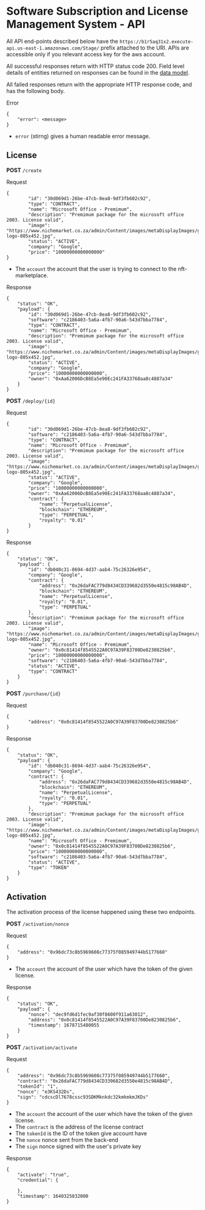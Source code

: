 # Software Subscription and License Management System - API

All API end-points described below have the `https://b1r5aq31x2.execute-api.us-east-1.amazonaws.com/Stage/` prefix attached to the URI. APIs are accessible only if you relevant access key for the aws account.

All successful responses return with HTTP status code 200. Field level details of entities returned on responses can be found in the [data model](model.md).

All failed responses return with the appropriate HTTP response code, and has the following body.

Error

```
{
    "error": <message>
}
```

- `error` (stirng) gives a human readable error message.

## License

**POST** `/create`

Request

```
{
        "id": "30d069d1-26be-47cb-8ea8-9df3fb602c92",
        "type": "CONTRACT",
        "name": "Microsoft Office - Premimum",
        "description": "Premimum package for the microsoft office 2003. License valid",
        "image": "https://www.nichemarket.co.za/admin/Content/images/metaDisplayImages/google-logo-805x452.jpg",
        "status": "ACTIVE",
        "company": "Google",
        "price": "10000000000000000"
}
```

- The `account` the account that the user is trying to connect to the nft-marketplace.

Response

```
{
    "status": "OK",
    "payload": {
        "id": "30d069d1-26be-47cb-8ea8-9df3fb602c92",
        "software": "c2186403-5a6a-4fb7-90a6-543d7bba7784",
        "type": "CONTRACT",
        "name": "Microsoft Office - Premimum",
        "description": "Premimum package for the microsoft office 2003. License valid",
        "image": "https://www.nichemarket.co.za/admin/Content/images/metaDisplayImages/google-logo-805x452.jpg",
        "status": "ACTIVE",
        "company": "Google",
        "price": "10000000000000000",
        "owner": "0xAa62006DcB8Ea5e90Ec241FA33768aa8c4887a34"
    }
}
```

**POST** `/deploy/{id}`

Request

```
{
        "id": "30d069d1-26be-47cb-8ea8-9df3fb602c92",
        "software": "c2186403-5a6a-4fb7-90a6-543d7bba7784",
        "type": "CONTRACT",
        "name": "Microsoft Office - Premimum",
        "description": "Premimum package for the microsoft office 2003. License valid",
        "image": "https://www.nichemarket.co.za/admin/Content/images/metaDisplayImages/google-logo-805x452.jpg",
        "status": "ACTIVE",
        "company": "Google",
        "price": "10000000000000000",
        "owner": "0xAa62006DcB8Ea5e90Ec241FA33768aa8c4887a34",
        "contract": {
            "name": "PerpetualLicense",
            "blockchain": "ETHEREUM",
            "type": "PERPETUAL",
            "royalty": "0.01"
        }
}
```

Response

```
{
    "status": "OK",
    "payload": {
        "id": "db040c31-8694-4d37-aab4-75c26326e954",
        "company": "Google",
        "contract": {
            "address": "0x26daFAC779d8434CD339682d3550e4815c98AB4D",
            "blockchain": "ETHEREUM",
            "name": "PerpetualLicense",
            "royalty": "0.01",
            "type": "PERPETUAL"
        },
        "description": "Premimum package for the microsoft office 2003. License valid",
        "image": "https://www.nichemarket.co.za/admin/Content/images/metaDisplayImages/google-logo-805x452.jpg",
        "name": "Microsoft Office - Premimum",
        "owner": "0x0c81414f8545522A0C97A39F83700De8230825b6",
        "price": "10000000000000000",
        "software": "c2186403-5a6a-4fb7-90a6-543d7bba7784",
        "status": "ACTIVE",
        "type": "CONTRACT"
    }
}
```

**POST** `/purchase/{id}`

Request

```
{
        "address": "0x0c81414f8545522A0C97A39F83700De8230825b6"
}
```

Response

```
{
    "status": "OK",
    "payload": {
        "id": "db040c31-8694-4d37-aab4-75c26326e954",
        "company": "Google",
        "contract": {
            "address": "0x26daFAC779d8434CD339682d3550e4815c98AB4D",
            "blockchain": "ETHEREUM",
            "name": "PerpetualLicense",
            "royalty": "0.01",
            "type": "PERPETUAL"
        },
        "description": "Premimum package for the microsoft office 2003. License valid",
        "image": "https://www.nichemarket.co.za/admin/Content/images/metaDisplayImages/google-logo-805x452.jpg",
        "name": "Microsoft Office - Premimum",
        "owner": "0x0c81414f8545522A0C97A39F83700De8230825b6",
        "price": "10000000000000000",
        "software": "c2186403-5a6a-4fb7-90a6-543d7bba7784",
        "status": "ACTIVE",
        "type": "TOKEN"
    }
}
```

## Activation

The activation process of the license happened using these two endpoints.

**POST** `/activation/nonce`

Request

```
{
    "address": "0x96dc73c8b5969608c77375f085949744b5177660"
}
```

- The `account` the account of the user which have the token of the given license.

Response

```
{
    "status": "OK",
    "payload": {
        "nonce": "dec9fd6d1fec9af30f8600f911a63012",
        "address": "0x0c81414f8545522A0C97A39F83700De8230825b6",
        "timestamp": 1678715480055
    }
}
```

**POST** `/activation/activate`

Request

```
{
    "address": "0x96dc73c8b5969608c77375f085949744b5177660",
    "contract": "0x26daFAC779d8434CD339682d3550e4815c98AB4D",
    "tokenId": "1",
    "nonce": "e3KS432Ds",
    "sign": "cdcscDl7678cssc93SDKMknkdc32kmkmkmJKDs"
}
```

- The `account` the account of the user which have the token of the given license.
- The `contract` is the address of the license contract
- The `tokenId` is the ID of the token give account have
- The `nonce` nonce sent from the back-end
- The `sign` nonce signed with the user's private key

Response

```
{
    "activate": "true",
    "credential": {

    },
    "timestamp": 1640325832000
}
```
